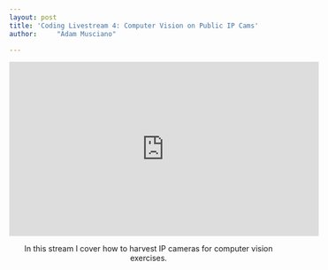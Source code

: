 ```yaml
---
layout: post
title: 'Coding Livestream 4: Computer Vision on Public IP Cams'
author:     "Adam Musciano"

---
```



<div style="text-align:center;">
<iframe width="560" height="315" src="https://www.youtube.com/embed/xS0nCT0yrfg" frameborder="0" allow="accelerometer; autoplay; encrypted-media; gyroscope; picture-in-picture" allowfullscreen></iframe>
  <p>In this stream I cover how to harvest IP cameras for computer vision exercises.</p>
</div>
